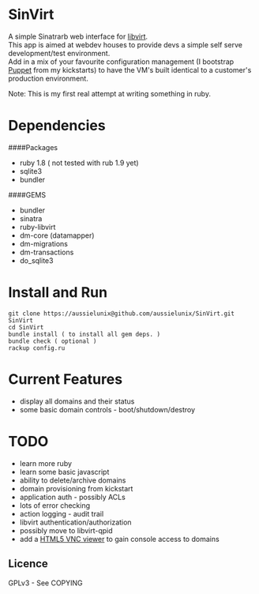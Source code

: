 # SinVirt

A simple Sinatrarb web interface for [libvirt](http://libvirt.org/).  
This app is aimed at webdev houses to provide devs a simple self serve development/test environment.  
Add in a mix of your favourite configuration management (I bootstrap [Puppet](http://www.puppetlabs.com/) from my kickstarts) to have the VM's built identical to a customer's production environment.  

Note: This is my first real attempt at writing something in ruby.

# Dependencies

####Packages
* ruby 1.8 ( not tested with rub 1.9 yet)
* sqlite3
* bundler

####GEMS

* bundler
* sinatra
* ruby-libvirt
* dm-core (datamapper)
* dm-migrations
* dm-transactions
* do_sqlite3

# Install and Run

    git clone https://aussielunix@github.com/aussielunix/SinVirt.git SinVirt
    cd SinVirt
    bundle install ( to install all gem deps. )
    bundle check ( optional )
    rackup config.ru

# Current Features

* display all domains and their status  
* some basic domain controls - boot/shutdown/destroy

# TODO

* learn more ruby
* learn some basic javascript
* ability to delete/archive domains
* domain provisioning from kickstart
* application auth - possibly ACLs
* lots of error checking
* action logging - audit trail
* libvirt authentication/authorization
* possibly move to libvirt-qpid
* add a [HTML5 VNC viewer](http://github.com/kanaka/noVNC) to gain console access to domains 

Licence
-------

GPLv3 - See COPYING
